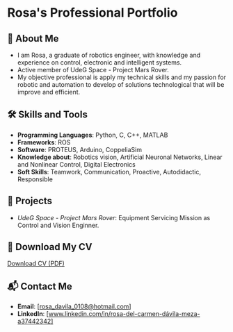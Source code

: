 # Rosa's Professional Portfolio

## 👋 About Me
- I am Rosa, a graduate of robotics engineer, with knowledge and experience on control, electronic and intelligent systems. 
- Active member of UdeG Space - Project Mars Rover.
- My objective professional is apply my technical skills and my passion for robotic and automation to develop of solutions technological that will be improve and efficient.   

## 🛠️ Skills and Tools
- **Programming Languages**: Python, C, C++, MATLAB
- **Frameworks**:  ROS
- **Software**:  PROTEUS, Arduino, CoppeliaSim
- **Knowledge about**: Robotics vision, Artificial Neuronal Networks, Linear and Nonlinear Control, Digital Electronics  
- **Soft Skills**: Teamwork, Communication, Proactive, Autodidactic, Responsible

## 🚀 Projects
- *UdeG Space - Project Mars Rover*: Equipment Servicing Mission as Control and Vision Enginner.

## 📄 Download My CV
[Download CV (PDF)](CV_RosaDávila.pdf)

## 📬 Contact Me
- **Email**: [rosa_davila_0108@hotmail.com]
- **LinkedIn**: [www.linkedin.com/in/rosa-del-carmen-dávila-meza-a37442342]
  
